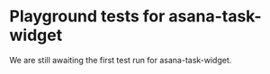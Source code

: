 # Playground tests for asana-task-widget
We are still awaiting the first test run for asana-task-widget.
